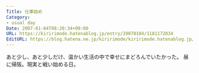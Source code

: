 ```yaml
---
Title: 仕事始め
Category:
- usual day
Date: 2007-01-04T08:20:34+09:00
URL: https://kiririmode.hatenablog.jp/entry/20070104/1181172034
EditURL: https://blog.hatena.ne.jp/kiririmode/kiririmode.hatenablog.jp/atom/entry/8454420450078217735
---
```


あと少し、あと少しだけ、温かい生活の中で幸せにまどろんでいたかった。
昼に帰阪。現実と戦い始める日。
